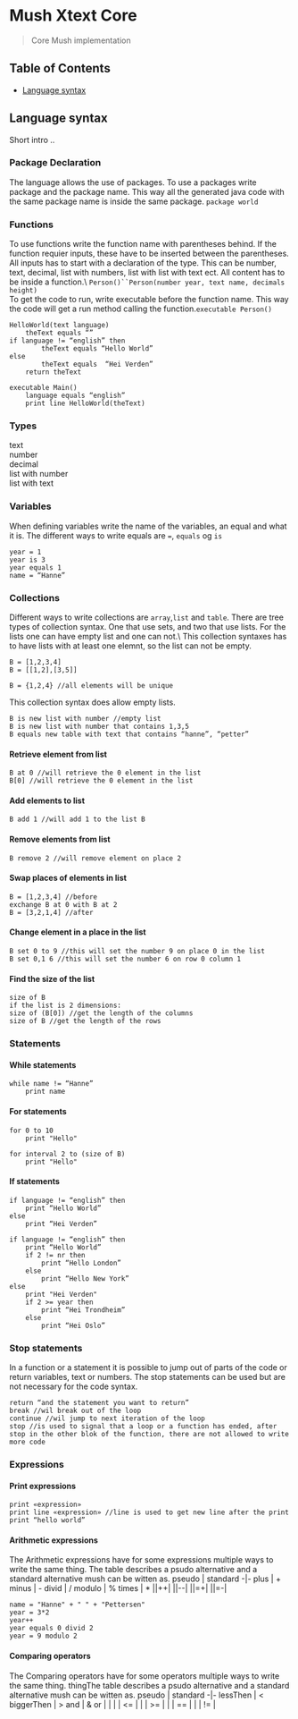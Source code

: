 # Mush Xtext Core

> Core Mush implementation

## Table of Contents
- [Language syntax](#Language-syntax)

## Language syntax
Short intro .. 

### Package Declaration
The language allows the use of packages. To use a packages write package and the package name. This way all the generated java code with the same package name is inside the same package. ```package world```

### Functions
 To use functions write the function name with parentheses behind. If the function requier inputs, these have to be inserted between the parentheses. All inputs has to start with a declaration of the type. This can be number, text, decimal, list with numbers, list with list with text ect. All content has to be inside a function.\ 
`Person()``Person(number year, text name, decimals height)`\
To get the code to run, write executable before the function name. This way the code will get a run method calling the function.`executable Person()`

```
HelloWorld(text language)
	theText equals “”
if language != “english” then
		theText equals “Hello World”
else
		theText equals  “Hei Verden”
	return theText

executable Main()
	language equals “english”
	print line HelloWorld(theText)

```
### Types
text \
number \
decimal \
list with number \
list with text


### Variables 
When defining variables write the name of the variables, an equal and what it is. The different ways to write equals are `=`, `equals` og `is`
```
year = 1
year is 3
year equals 1
name = “Hanne”
```
### Collections
Different ways to write collections are `array`,`list` and `table`. There are tree types of collection syntax. One that use sets, and two that use lists. For the lists one can have empty list and one can not.\ 
This collection syntaxes has to have lists with at least one elemnt, so the list can not be empty.
```
B = [1,2,3,4]
B = [[1,2],[3,5]]

B = {1,2,4} //all elements will be unique
```
This collection syntax does allow empty lists.
```
B is new list with number //empty list
B is new list with number that contains 1,3,5
B equals new table with text that contains “hanne”, “petter”
```
#### Retrieve element from list
```
B at 0 //will retrieve the 0 element in the list
B[0] //will retrieve the 0 element in the list
```

#### Add elements to list
```
B add 1 //will add 1 to the list B
```
#### Remove elements from list
```
B remove 2 //will remove element on place 2
```
#### Swap places of elements in list
```
B = [1,2,3,4] //before
exchange B at 0 with B at 2
B = [3,2,1,4] //after
```

#### Change element in a place in the list
```
B set 0 to 9 //this will set the number 9 on place 0 in the list
B set 0,1 6 //this will set the number 6 on row 0 column 1
```
#### Find the size of the list
```
size of B
if the list is 2 dimensions:
size of (B[0]) //get the length of the columns
size of B //get the length of the rows
```

### Statements

#### While statements
```
while name != “Hanne”
	print name
```
#### For statements
```
for 0 to 10
	print "Hello"
```

```
for interval 2 to (size of B) 
	print "Hello"
```
#### If statements
```
if language != “english” then
	print “Hello World”
else
	print “Hei Verden”
```

```
if language != “english” then
	print “Hello World”
	if 2 != nr then
		print “Hello London”
	else
		print “Hello New York”
else 
	print "Hei Verden"
	if 2 >= year then
		print “Hei Trondheim”
	else
		print “Hei Oslo”

```

### Stop statements
In a function or a statement it is possible to jump out of parts of the code or return variables, text or numbers. The stop statements can be used but are not necessary for the code syntax.

```
return “and the statement you want to return” 
break //wil break out of the loop
continue //wil jump to next iteration of the loop
stop //is used to signal that a loop or a function has ended, after stop in the other blok of the function, there are not allowed to write more code
```
### Expressions
#### Print expressions
```
print «expression»
print line «expression» //line is used to get new line after the print
print “hello world”
```
#### Arithmetic expressions
The Arithmetic expressions have for some expressions multiple ways to write the same thing. The table describes a psudo alternative and a standard alternative mush can be witten as.
 pseudo | standard 
 -|-
 plus | + 
 minus | - 
 divid | / 
 modulo | % 
 times | * 
 ||++|
 ||--|
 ||=+|
 ||=-|
 ```
 name = "Hanne" + " " + "Pettersen"
 year = 3*2
 year++
 year equals 0 divid 2
 year = 9 modulo 2
 ```
 
#### Comparing operators
The Comparing  operators have for some operators multiple ways to write the same thing. thingThe table describes a psudo alternative and a standard alternative mush can be witten as.
 pseudo | standard 
 -|-
lessThen | <
biggerThen | >
and | &
or | \|
| | <= | 
| | >= | 
| | == |
| | != |






